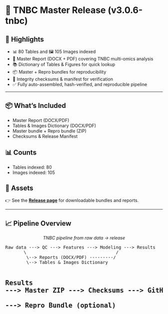 ﻿# 🚀 TNBC Master Release (v3.0.6-tnbc)

## 🔑 Highlights
- 📊 80 Tables and 🖼 105 Images indexed
- 📑 Master Report (DOCX + PDF) covering TNBC multi-omics analysis
- 📚 Dictionary of Tables & Figures for quick lookup
- 📦 Master + Repro bundles for reproducibility
- 🔐 Integrity checksums & manifest for verification
- ✅ Fully auto-assembled, hash-verified, and reproducible pipeline

---

## 📦 What’s Included
- Master Report (DOCX/PDF)
- Tables & Images Dictionary (DOCX/PDF)
- Master bundle + Repro bundle (ZIP)
- Checksums & Release Manifest

## 📊 Counts
- Tables indexed: 80
- Images indexed: 105

## 📂 Assets
👉 See the **[Release page](https://github.com/Baashi27-ai/tnbc-m1/releases/latest)** for downloadable bundles and reports.

---

## 📈 Pipeline Overview
<p align="center"><em>TNBC pipeline from raw data → release</em></p>
<pre>
Raw data ---> QC ---> Features ---> Modeling ---> Results
       \                                  /
        \--> Reports (DOCX/PDF) ---------/
        \--> Tables & Images Dictionary

Results ---> Master ZIP ---> Checksums ---> GitHub Release
                          \
                           ---> Repro Bundle (optional)
</pre>
---
